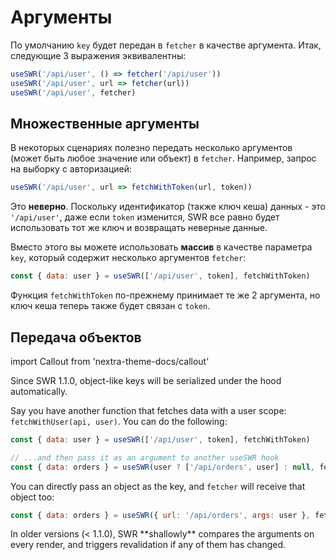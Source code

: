 # Аргументы

По умолчанию `key` будет передан в `fetcher` в качестве аргумента. Итак, следующие 3 выражения эквивалентны:

```js
useSWR('/api/user', () => fetcher('/api/user'))
useSWR('/api/user', url => fetcher(url))
useSWR('/api/user', fetcher)
```

## Множественные аргументы

В некоторых сценариях полезно передать несколько аргументов (может быть любое значение или объект) в `fetcher`. Например, запрос на выборку с авторизацией:

```js
useSWR('/api/user', url => fetchWithToken(url, token))
```

Это **неверно**. Поскольку идентификатор (также ключ кеша) данных - это `'/api/user'`,
даже если `token` изменится, SWR все равно будет использовать тот же ключ и возвращать неверные данные.

Вместо этого вы можете использовать **массив** в качестве параметра `key`, который содержит несколько аргументов `fetcher`:

```js
const { data: user } = useSWR(['/api/user', token], fetchWithToken)
```

Функция `fetchWithToken` по-прежнему принимает те же 2 аргумента, но ключ кеша теперь также будет связан с `token`.

## Передача объектов

import Callout from 'nextra-theme-docs/callout'

<Callout>
  Since SWR 1.1.0, object-like keys will be serialized under the hood automatically. 
</Callout>
  
Say you have another function that fetches data with a user scope: `fetchWithUser(api, user)`. You can do the following:

```js
const { data: user } = useSWR(['/api/user', token], fetchWithToken)

// ...and then pass it as an argument to another useSWR hook
const { data: orders } = useSWR(user ? ['/api/orders', user] : null, fetchWithUser)
```

You can directly pass an object as the key, and `fetcher` will receive that object too:

```js
const { data: orders } = useSWR({ url: '/api/orders', args: user }, fetcher)
```

<Callout emoji="⚠️">
  In older versions (< 1.1.0), SWR **shallowly** compares the arguments on every render, and triggers revalidation if any of them has changed. 
</Callout>
